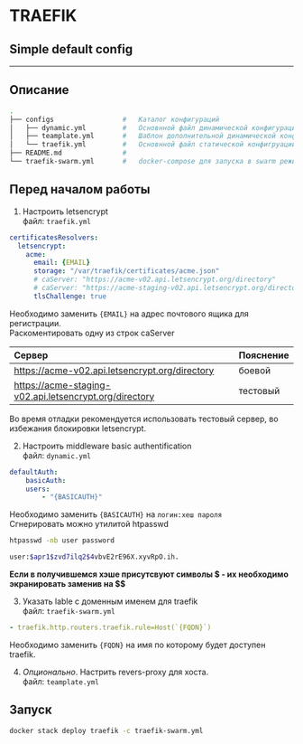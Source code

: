 #   TRAEFIK
##  Simple default config
---
##  Описание

```bash
.
├── configs                 #   Каталог конфигураций
│   ├── dynamic.yml         #   Основнной файл динамической конфигурации
│   ├── teamplate.yml       #   Шаблон дополнительной динамической конфигурации
│   └── traefik.yml         #   Основнной файл статической конфигруации
├── README.md               #   
└── traefik-swarm.yml       #   docker-compose для запуска в swarm режиме 
```

##  Перед началом работы
1.  Настроить letsencrypt  
    файл: `traefik.yml`

```yaml
certificatesResolvers:
  letsencrypt:
    acme:
      email: {EMAIL}
      storage: "/var/traefik/certificates/acme.json"
      # caServer: "https://acme-v02.api.letsencrypt.org/directory"
      # caServer: "https://acme-staging-v02.api.letsencrypt.org/directory"
      tlsChallenge: true
```

Необходимо заменить `{EMAIL}` на адрес почтового ящика для регистрации.  
Раскоментировать одну из строк caServer

| Сервер                                                 | Пояснение |
| :----------------------------------------------------- | :-------- |
| https://acme-v02.api.letsencrypt.org/directory         | боевой    |
| https://acme-staging-v02.api.letsencrypt.org/directory | тестовый  |

Во время отладки рекомендуется использовать тестовый сервер, во избежания блокировки letsencrypt.

2.  Настроить middleware basic authentification  
    файл: `dynamic.yml`

```yaml
defaultAuth:
    basicAuth:
    users:
        - "{BASICAUTH}"
```
Необходимо заменить `{BASICAUTH}` на `логин:хеш пароля`  
Сгнерировать можно утилитой htpasswd

```bash
htpasswd -nb user password

user:$apr1$zvd7ilq2$4vbvE2rE96X.xyvRpO.ih.
```
**Если в получившемся хэше присутсвуют символы $ - их необходимо экранировать заменив на $$**

3.  Указать lable с доменным именем для traefik  
    файл: `traefik-swarm.yml`

```yaml
- traefik.http.routers.traefik.rule=Host(`{FQDN}`)
```

Необходимо заменить `{FQDN}` на имя по которому будет доступен traefik.

4.  *Опционально*. Настрить revers-proxy для хоста.  
    файл: `teamplate.yml`

##  Запуск

```bash
docker stack deploy traefik -c traefik-swarm.yml
```